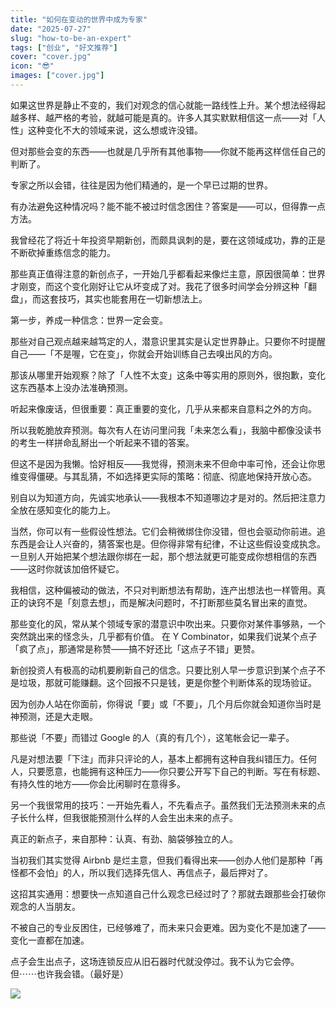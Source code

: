 ```yaml
---
title: "如何在变动的世界中成为专家"
date: "2025-07-27"
slug: "how-to-be-an-expert"
tags: ["创业", "好文推荐"]
cover: "cover.jpg"
icon: "😎"
images: ["cover.jpg"]
---
```

如果这世界是静止不变的，我们对观念的信心就能一路线性上升。某个想法经得起越多样、越严格的考验，就越可能是真的。许多人其实默默相信这一点——对「人性」这种变化不大的领域来说，这么想或许没错。



但对那些会变的东西——也就是几乎所有其他事物——你就不能再这样信任自己的判断了。



专家之所以会错，往往是因为他们精通的，是一个早已过期的世界。



有办法避免这种情况吗？能不能不被过时信念困住？答案是——可以，但得靠一点方法。



我曾经花了将近十年投资早期新创，而颇具讽刺的是，要在这领域成功，靠的正是不断砍掉重练信念的能力。



那些真正值得注意的新创点子，一开始几乎都看起来像烂主意，原因很简单：世界才刚变，而这个变化刚好让它从坏变成了对。我花了很多时间学会分辨这种「翻盘」，而这套技巧，其实也能套用在一切新想法上。



第一步，养成一种信念：世界一定会变。



那些对自己观点越来越笃定的人，潜意识里其实是认定世界静止。只要你不时提醒自己——「不是喔，它在变」，你就会开始训练自己去嗅出风的方向。



那该从哪里开始观察？除了「人性不太变」这条中等实用的原则外，很抱歉，变化这东西基本上没办法准确预测。



听起来像废话，但很重要：真正重要的变化，几乎从来都来自意料之外的方向。



所以我乾脆放弃预测。每次有人在访问里问我「未来怎么看」，我脑中都像没读书的考生一样拼命乱掰出一个听起来不错的答案。



但这不是因为我懒。恰好相反——我觉得，预测未来不但命中率可怜，还会让你思维变得僵硬。与其乱猜，不如选择更实际的策略：彻底、彻底地保持开放心态。



别自以为知道方向，先诚实地承认——我根本不知道哪边才是对的。然后把注意力全放在感知变化的能力上。



当然，你可以有一些假设性想法。它们会稍微绑住你没错，但也会驱动你前进。追东西是会让人兴奋的，猜答案也是。但你得非常有纪律，不让这些假设变成执念。
一旦别人开始把某个想法跟你绑在一起，那个想法就更可能变成你想相信的东西——这时你就该加倍怀疑它。



我相信，这种偏被动的做法，不只对判断想法有帮助，连产出想法也一样管用。真正的诀窍不是「刻意去想」，而是解决问题时，不打断那些莫名冒出来的直觉。



那些变化的风，常从某个领域专家的潜意识中吹出来。只要你对某件事够熟，一个突然跳出来的怪念头，几乎都有价值。
在 Y Combinator，如果我们说某个点子「疯了点」，那通常是称赞——搞不好还比「这点子不错」更赞。



新创投资人有极高的动机要刷新自己的信念。只要比别人早一步意识到某个点子不是垃圾，那就可能赚翻。这个回报不只是钱，更是你整个判断体系的现场验证。



因为创办人站在你面前，你得说「要」或「不要」，几个月后你就会知道你当时是神预测，还是大走眼。



那些说「不要」而错过 Google 的人（真的有几个），这笔帐会记一辈子。



凡是对想法要「下注」而非只评论的人，基本上都拥有这种自我纠错压力。任何人，只要愿意，也能拥有这种压力——你只要公开写下自己的判断。写在有标题、有持久性的地方——你会比闲聊时在意得多。



另一个我很常用的技巧：一开始先看人，不先看点子。虽然我们无法预测未来的点子长什么样，但我很能预测什么样的人会生出未来的点子。



真正的新点子，来自那种：认真、有劲、脑袋够独立的人。



当初我们其实觉得 Airbnb 是烂主意，但我们看得出来——创办人他们是那种「再怪都不会怕」的人，所以我们选择先信人、再信点子，最后押对了。



这招其实通用：想要快一点知道自己什么观念已经过时了？那就去跟那些会打破你观念的人当朋友。



不被自己的专业反困住，已经够难了，而未来只会更难。因为变化不是加速了——变化一直都在加速。



点子会生出点子，这场连锁反应从旧石器时代就没停过。我不认为它会停。
但⋯⋯也许我会错。（最好是）




![](https://prod-files-secure.s3.us-west-2.amazonaws.com/112d0858-5090-4d34-a606-b75eb8d65fd2/46476355-9cf3-4e99-9b7a-3531bc426380/1000202064.png?X-Amz-Algorithm=AWS4-HMAC-SHA256&X-Amz-Content-Sha256=UNSIGNED-PAYLOAD&X-Amz-Credential=ASIAZI2LB466ZHFGEKCU%2F20251015%2Fus-west-2%2Fs3%2Faws4_request&X-Amz-Date=20251015T201526Z&X-Amz-Expires=3600&X-Amz-Security-Token=IQoJb3JpZ2luX2VjENT%2F%2F%2F%2F%2F%2F%2F%2F%2F%2FwEaCXVzLXdlc3QtMiJHMEUCIQDROnfyq6zD5oulOnerGVVUhppyO461zTzDcdqw1suz%2BQIgFIph7I7ksuagkasCMQY3Q%2Bdp1ePES75crl8mCWgHsg4q%2FwMIfRAAGgw2Mzc0MjMxODM4MDUiDNkRAFxfP%2FM9KwlVlyrcA9HjvyTKRGzuFaYgmvyERMZcB9hdLBp%2BYMiH%2B%2B8D3DOijSm3huD9An%2Blrq3EOU7crE7iMp0Y9hNGkVGhzDNr64rxvvdEhr8xlN2dZsjrhITl0aU4bMhreiwbQlTEEj9TFvk%2F%2FJh0bkB11AB9i8Mi66Ydxfe%2BbzEBpdkKUgGE6IGUzQA%2FQ5V8WqVx3rYX4UJN%2FJ6WhAeABZCOgm5Up6d1oLhpIyFJA3mWTX30figiXOpkjDWti2P9mpZgvFicfYYdeBLg%2FvlGvF3a8y9itHMp7a3P4Sj4g8jie%2Fm7mSAX2q%2B%2BoEtojkFD4JadeuTBxW9OJfoXCR7wgu%2FpmI17NqbZoqla5HC603fyHEc0%2BXXO1mdoodygBrgSbLWuOa7efd9OMSpCq284WY2FkXQVXRafJo3rnIK%2Fh%2B%2B598Ww3NITiHMVQZoHSANU04Zj7f0nMMDlpmEEUjCgpN%2B5cnu%2FIE97NWMHgcP5qVKB3XSvWBbgZLmbaxb8pOaSuBNOnW6Wv7n6dvnrbdjJ22RffypbwHqY4FdqaMzIt%2Fe92fI57BU2IoB3nPT5cNEDzfAyQEyszHsc54oFCrg%2BV8Xa3Hc0yXnQogCg%2BJLb9gAms86BXP64POQWiDpnRwCdPOUjWZKMMOrsv8cGOqUB4FMU9tPPu2QAd7Nu3NzJxSarjgVWDqOGbBDLg4j%2B6fwSX0Ly0ZvtqrM334QZYPu7FMLBde%2BoAMVNRRKqxkiKoNyRCrIyBmSKHyNcygLvwiXd1huoqbAU4lurHrxk98pbG%2BTFnVNhjV5uI5sl5TKdY7qlfp31KOQw4liAAluV%2FYthifi595D%2F2iO%2FRIIIfeeaQavTGglzM%2BOhBm1Wz4EnTTy052q3&X-Amz-Signature=12bbab351a12f3079dc08876d3d98a62416a5cddc9314566a5ce5852774d5737&X-Amz-SignedHeaders=host&x-amz-checksum-mode=ENABLED&x-id=GetObject)

